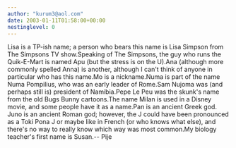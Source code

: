 ```yaml
---
author: "kurum3@aol.com"
date: 2003-01-11T01:58:00+00:00
nestinglevel: 0
---
```

Lisa is a TP-ish name; a person who bears this name is Lisa Simpson from The Simpsons TV show.Speaking of The Simpsons, the guy who runs the Quik-E-Mart is named Apu (but the stress is on the U).Ana (although more commonly spelled Anna) is another, although I can't think of anyone in particular who has this name.Mo is a nickname.Numa is part of the name Numa Pompilius, who was an early leader of Rome.Sam Nujoma was (and perhaps still is) president of Namibia.Pepe Le Peu was the skunk's name from the old Bugs Bunny cartoons.The name Milan is used in a Disney movie, and some people have it as a name.Pan is an ancient Greek god. Juno is an ancient Roman god; however, the J could have been pronounced as a Toki Pona J or maybe like in French (or who knows what else), and there's no way to really know which way was most common.My biology teacher's first name is Susan.--
 Pije